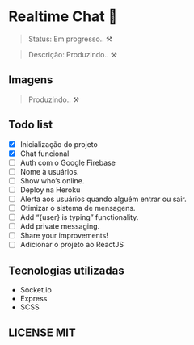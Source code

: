 # Realtime Chat 💬

> Status: Em progresso.. ⚒️

> Descrição: Produzindo.. ⚒️

## Imagens

> Produzindo.. ⚒️

## Todo list

- [x] Inicialização do projeto
- [x] Chat funcional
- [ ] Auth com o Google Firebase
- [ ] Nome à usuários.
- [ ] Show who’s online.
- [ ] Deploy na Heroku
- [ ] Alerta aos usuários quando alguém entrar ou sair.
- [ ] Otimizar o sistema de mensagens.
- [ ] Add “{user} is typing” functionality.
- [ ] Add private messaging.
- [ ] Share your improvements!
- [ ] Adicionar o projeto ao ReactJS

## Tecnologias utilizadas

- Socket.io
- Express
- SCSS

## LICENSE MIT